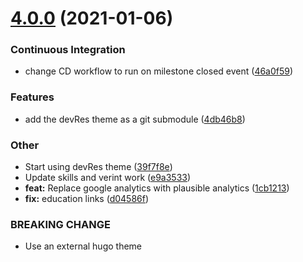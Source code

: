 # [4.0.0](https://github.com/nirgn975/resume/compare/v3.0.0...v4.0.0) (2021-01-06)

### Continuous Integration

- change CD workflow to run on milestone closed event ([46a0f59](https://github.com/nirgn975/resume/commit/46a0f5980a7437f93e36a757684c7a85c3da275f))

### Features

- add the devRes theme as a git submodule ([4db46b8](https://github.com/nirgn975/resume/commit/4db46b8e763e7e4afb67ee67f2c9a0ae4949a0cc))

### Other

- Start using devRes theme ([39f7f8e](https://github.com/nirgn975/resume/commit/39f7f8e9f20b296267d3c11654f71cac01a608af))
- Update skills and verint work ([e9a3533](https://github.com/nirgn975/resume/commit/e9a3533e75dd4ca18066696c35d881e93db0784f))
- **feat:** Replace google analytics with plausible analytics ([1cb1213](https://github.com/nirgn975/resume/commit/1cb12130430865fae3b716e2fb3e02e95122f482))
- **fix:** education links ([d04586f](https://github.com/nirgn975/resume/commit/d04586f20d795b6c2ac316d0529b2c5abed2bfa1))

### BREAKING CHANGE

- Use an external hugo theme
